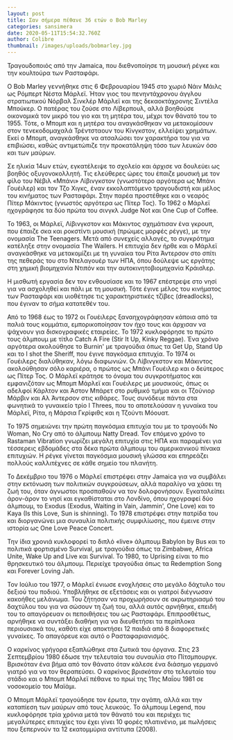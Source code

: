 ```yaml
---
layout: post
title: Σαν σήμερα πέθανε 36 ετών ο Bob Marley
categories: sansimera
date: 2020-05-11T15:54:32.760Z
author: Colibre
thumbnail: /images/uploads/bobmarley.jpg
---
```

Τραγουδοποιός από την Jamaica, που διεθνοποίησε τη μουσική ρέγκε και την κουλτούρα των Ρασταφάρι.

Ο Bob Marley γεννήθηκε στις 6 Φεβρουαρίου 1945 στο χωριό Νάιν Μάιλς ως Ρόμπερτ Νέστα Μάρλεϊ. Ήταν γιος του πενηντάχρονου άγγλου στρατιωτικού Νόρβαλ Σινκλέρ Μάρλεϊ και της δεκαοκτάχρονης Σιντέλα Μπούκερ. Ο πατέρας του ζούσε στο Λίβερπουλ, αλλά βοηθούσε οικονομικά τον μικρό του γιο και τη μητέρα του, μέχρι τον θάνατό του το 1955. Τότε, ο Μπομπ και η μητέρα του αναγκάσθηκαν να μετακομίσουν στον τενεκοδομαχαλά Τρέντσταουν του Κίνγκστον, ελλείψει χρημάτων. Εκεί ο Μπομπ, αναγκάσθηκε να ατσαλώσει τον χαρακτήρα του για να επιβιώσει, καθώς αντιμετώπιζε την προκατάληψη τόσο των λευκών όσο και των μαύρων.

Σε ηλικία 14ων ετών, εγκατέλειψε το σχολείο και άρχισε να δουλεύει ως βοηθός οξυγονοκολλητή. Τις ελεύθερες ώρες του έπαιζε μουσική με τον φίλο του Νέβιλ «Μπάνι» Λίβινγκστον (γνωστότερο αργότερα ως Μπάνι Γουέιλερ) και τον Τζο Χιγκς, έναν εκκολαπτόμενο τραγουδιστή και μέλος του κινήματος των Ρασταφάρι. Στην παρέα προστέθηκε και ο νεαρός Πίτερ Μάκιντος (γνωστός αργότερα ως Πίτερ Τος). Το 1962 ο Μάρλεϊ ηχογράφησε τα δύο πρώτα του σινγκλ Judge Not και One Cup of Coffee.

Το 1963, οι Μάρλεϊ, Λίβινγκστον και Μάκιντος σχημάτισαν ένα γκρουπ, που έπαιζε σκα και ροκστίντι μουσική (πρώιμες μορφές ρέγγε), με την ονομασία The Teenagers. Μετά από συνεχείς αλλαγές, το συγκρότημα κατέληξε στην ονομασία The Wailers. H επιτυχία δεν ήρθε και ο Μάρλεϊ αναγκάσθηκε να μετακομίζει με τη γυναίκα του Ρίτα Άντερσον στο σπίτι της πεθεράς του στο Ντελαγουέρ των ΗΠΑ, όπου δούλεψε ως εργάτης στη χημική βιομηχανία Ντιπόν και την αυτοκινητοβιομηχανία Κράισλερ.

Η μισθωτή εργασία δεν τον ενθουσίασε και το 1967 επέστρεψε στο νησί για να ασχοληθεί και πάλι με τη μουσική. Τότε έγινε μέλος του κινήματος των Ρασταφάρι και υιοθέτησε τις χαρακτηριστικές τζίβες (dreadlocks), που έγιναν το σήμα κατατεθέν του.

Από το 1968 έως το 1972 οι Γουέιλερς ξαναηχογράφησαν κάποια από τα παλιά τους κομμάτια, εμπορικοποίησαν τον ήχο τους και άρχισαν να ψάχνουν για δισκογραφικές εταιρείες. Το 1972 κυκλοφόρησε το πρώτο τους άλμπουμ με τίτλο Catch A Fire (Stir It Up, Kinky Reggae). Ένα χρόνο αργότερα ακολούθησε το Burnin' με τραγούδια όπως τα Get Up, Stand Up και το I shot the Sheriff, που έγινε παγκόσμια επιτυχία. Το 1974 οι Γουέιλερς διαλύθηκαν, λόγω διαφωνιών. Οι Λίβινγκστον και Μάκιντος ακολούθησαν σόλο καριέρα, ο πρώτος ως Μπάνι Γουέιλερ και ο δεύτερος ως Πίτερ Τος. Ο Μάρλεϊ κράτησε το όνομα του συγκροτήματος και εμφανιζόταν ως Μπομπ Μάρλεϊ και Γουέιλερς με μουσικούς, όπως οι αδελφοί Κάρλτον και Άστον Μπάρετ στο ρυθμικό τμήμα και οι Τζούνιορ Μάρβιν και Αλ Άντερσον στις κιθάρες. Τους συνόδευε πάντα στα φωνητικά το γυναικείο τρίο I Threes, που το αποτελούσαν η γυναίκα του Μάρλεϊ, Ρίτα, η Μάρσια Γκρίφιθς και η Τζούντι Μόουατ.

Το 1975 σημειώνει την πρώτη παγκόσμια επιτυχία του με το τραγούδι No Woman, No Cry από το άλμπουμ Natty Dread. Τον επόμενο χρόνο το Rastaman Vibration γνωρίζει μεγάλη επιτυχία στις ΗΠΑ και παραμένει για τέσσερεις εβδομάδες στα δέκα πρώτα άλμπουμ του αμερικανικού πίνακα επιτυχιών. Η ρέγκε γίνεται παγκόσμια μουσική γλώσσα και επηρεάζει πολλούς καλλιτέχνες σε κάθε σημείο του πλανήτη.

Το Δεκέμβριο του 1976 ο Μάρλεϊ επιστρέφει στην Jamaica για να συμβάλει στην εκτόνωση των πολιτικών συγκρούσεων, αλλά παραλίγο να χάσει τη ζωή του, όταν άγνωστοι προσπαθούν να τον δολοφονήσουν. Εγκαταλείπει άρον-άρον το νησί και εγκαθίσταται στο Λονδίνο, όπου ηχογραφεί δύο άλμπουμ, το Exodus (Exodus, Waiting in Vain, Jammin', One Love) και το Kaya (Is this Love, Sun is shinning). To 1978 επιστρέφει στην πατρίδα του και διοργανώνει μια συναυλία πολιτικής συμφιλίωσης, που έμεινε στην ιστορία ως One Love Peace Concert.

Την ίδια χρονιά κυκλοφορεί το διπλό «live» άλμπουμ Babylon by Bus και το πολιτικά φορτισμένο Survival, με τραγούδια όπως τα Zimbabwe, Africa Unite, Wake Up and Live και Survival. Το 1980, το Uprising είναι το πιο θρησκευτικό του άλμπουμ. Περιείχε τραγούδια όπως τα Redemption Song και Forever Loving Jah.

Τον Ιούλιο του 1977, ο Μάρλεϊ ένιωσε ενοχλήσεις στο μεγάλο δάχτυλο του δεξιού του ποδιού. Υποβλήθηκε σε εξετάσεις και οι γιατροί διέγνωσαν κακοήθες μελάνωμα. Του ζήτησαν να προχωρήσουν σε ακρωτηριασμό του δαχτύλου του για να σώσουν τη ζωή του, αλλά αυτός αρνήθηκε, επειδή του το απαγόρευαν οι πεποιθήσεις του ως Ρασταφάρι. Επιπροσθέτως, αρνήθηκε να συντάξει διαθήκη για να διευθετήσει τα περίπλοκα περιουσιακά του, καθότι είχε αποκτήσει 12 παιδιά από 8 διαφορετικές γυναίκες. Το απαγόρευε και αυτό ο Ρασταφαριανισμός.

Ο καρκίνος γρήγορα εξαπλώθηκε στα ζωτικά του όργανα. Στις 23 Σεπτεμβρίου 1980 έδωσε την τελευταία του συναυλία στο Πίτσμπουργκ. Βρισκόταν ένα βήμα από τον θάνατο όταν κάλεσε ένα διάσημο γερμανό γιατρό για να τον θεραπεύσει. Ο καρκίνος βρισκόταν στο τελευταίο του στάδιο και ο Μπομπ Μάρλεϊ πέθανε το πρωί της 11ης Μαΐου 1981 σε νοσοκομείο του Μαϊάμι.

Ο Μπομπ Μάρλεϊ τραγούδησε τον έρωτα, την αγάπη, αλλά και την καταπίεση των μαύρων από τους λευκούς. Το άλμπουμ Legend, που κυκλοφόρησε τρία χρόνια μετά τον θάνατό του και περιέχει τις μεγαλύτερες επιτυχίες του έχει γίνει 10 φορές πλατινένιο, με πωλήσεις που ξεπερνούν τα 12 εκατομμύρια αντίτυπα (2008).